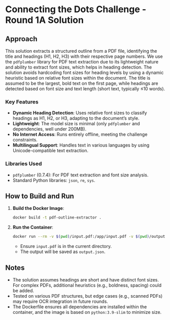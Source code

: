 # Connecting the Dots Challenge - Round 1A Solution

## Approach
This solution extracts a structured outline from a PDF file, identifying the title and headings (H1, H2, H3) with their respective page numbers. We use the `pdfplumber` library for PDF text extraction due to its lightweight nature and ability to extract font sizes, which helps in heading detection. The solution avoids hardcoding font sizes for heading levels by using a dynamic heuristic based on relative font sizes within the document. The title is assumed to be the largest, bold text on the first page, while headings are detected based on font size and text length (short text, typically ≤10 words).

### Key Features
- **Dynamic Heading Detection**: Uses relative font sizes to classify headings as H1, H2, or H3, adapting to the document’s style.
- **Lightweight**: The model size is minimal (only `pdfplumber` and dependencies, well under 200MB).
- **No Internet Access**: Runs entirely offline, meeting the challenge constraints.
- **Multilingual Support**: Handles text in various languages by using Unicode-compatible text extraction.

### Libraries Used
- `pdfplumber` (0.7.4): For PDF text extraction and font size analysis.
- Standard Python libraries: `json`, `re`, `sys`.

## How to Build and Run
1. **Build the Docker Image**:
   ```bash
   docker build -t pdf-outline-extractor .
   ```
2. **Run the Container**:
   ```bash
   docker run --rm -v $(pwd)/input.pdf:/app/input.pdf -v $(pwd)/output.json:/app/output.json pdf-outline-extractor
   ```
   - Ensure `input.pdf` is in the current directory.
   - The output will be saved as `output.json`.

## Notes
- The solution assumes headings are short and have distinct font sizes. For complex PDFs, additional heuristics (e.g., boldness, spacing) could be added.
- Tested on various PDF structures, but edge cases (e.g., scanned PDFs) may require OCR integration in future rounds.
- The Dockerfile ensures all dependencies are installed within the container, and the image is based on `python:3.9-slim` to minimize size.